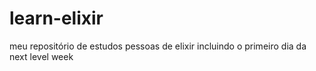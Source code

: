 # learn-elixir
meu repositório de estudos pessoas de elixir incluindo o primeiro dia da next level week 
